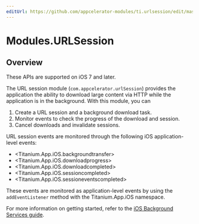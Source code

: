 ```yaml
---
editUrl: https://github.com/appcelerator-modules/ti.urlsession/edit/master/apidoc/urlsession.yml
---
```

# Modules.URLSession

<TypeHeader/>

## Overview

These APIs are supported on iOS 7 and later.

The URL session module (`com.appcelerator.urlSession`) provides the application the ability to
download large content via HTTP while the application is in the background. With this module, you can

  1. Create a URL session and a background download task.
  2. Monitor events to check the progress of the download and session.
  3. Cancel downloads and invalidate sessions.

URL session events are monitored through the following iOS application-level events:

  * <Titanium.App.iOS.backgroundtransfer>
  * <Titanium.App.iOS.downloadprogress>
  * <Titanium.App.iOS.downloadcompleted>
  * <Titanium.App.iOS.sessioncompleted>
  * <Titanium.App.iOS.sessioneventscompleted>

These events are monitored as application-level events by using the `addEventListener` method with the
Titanium.App.iOS namespace.

For more information on getting started, refer to the
[iOS Background Services guide](http://docs.appcelerator.com/platform/latest/#!/guide/iOS_Background_Services).

<ApiDocs/>
